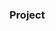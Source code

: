### Project






































































































         









        





 































